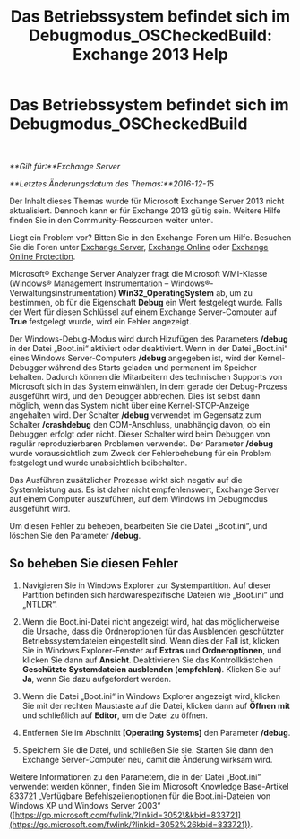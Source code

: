 ﻿---
title: 'Das Betriebssystem befindet sich im Debugmodus_OSCheckedBuild: Exchange 2013 Help'
TOCTitle: Das Betriebssystem befindet sich im Debugmodus_OSCheckedBuild
ms:assetid: 93a1380f-1388-494d-8f78-92dfefd069bd
ms:mtpsurl: https://technet.microsoft.com/de-de/library/ms.exch.setupreadiness.oscheckedbuild(v=EXCHG.150)
ms:contentKeyID: 50476206
ms.date: 04/24/2018
mtps_version: v=EXCHG.150
ms.translationtype: HT
---

# Das Betriebssystem befindet sich im Debugmodus\_OSCheckedBuild

 

_**Gilt für:**Exchange Server_

_**Letztes Änderungsdatum des Themas:**2016-12-15_

Der Inhalt dieses Themas wurde für Microsoft Exchange Server 2013 nicht aktualisiert. Dennoch kann er für Exchange 2013 gültig sein. Weitere Hilfe finden Sie in den Community-Ressourcen weiter unten.

Liegt ein Problem vor? Bitten Sie in den Exchange-Foren um Hilfe. Besuchen Sie die Foren unter [Exchange Server](https://go.microsoft.com/fwlink/p/?linkid=60612), [Exchange Online](https://go.microsoft.com/fwlink/p/?linkid=267542) oder [Exchange Online Protection](https://go.microsoft.com/fwlink/p/?linkid=285351).

Microsoft® Exchange Server Analyzer fragt die Microsoft WMI-Klasse (Windows® Management Instrumentation – Windows®-Verwaltungsinstrumentation) **Win32\_OperatingSystem** ab, um zu bestimmen, ob für die Eigenschaft **Debug** ein Wert festgelegt wurde. Falls der Wert für diesen Schlüssel auf einem Exchange Server-Computer auf **True** festgelegt wurde, wird ein Fehler angezeigt.

Der Windows-Debug-Modus wird durch Hizufügen des Parameters **/debug** in der Datei „Boot.ini“ aktiviert oder deaktiviert. Wenn in der Datei „Boot.ini“ eines Windows Server-Computers **/debug** angegeben ist, wird der Kernel-Debugger während des Starts geladen und permanent im Speicher behalten. Dadurch können die Mitarbeitern des technischen Supports von Microsoft sich in das System einwählen, in dem gerade der Debug-Prozess ausgeführt wird, und den Debugger abbrechen. Dies ist selbst dann möglich, wenn das System nicht über eine Kernel-STOP-Anzeige angehalten wird. Der Schalter **/debug** verwendet im Gegensatz zum Schalter **/crashdebug** den COM-Anschluss, unabhängig davon, ob ein Debuggen erfolgt oder nicht. Dieser Schalter wird beim Debuggen von regulär reproduzierbaren Problemen verwendet. Der Parameter **/debug** wurde voraussichtlich zum Zweck der Fehlerbehebung für ein Problem festgelegt und wurde unabsichtlich beibehalten.

Das Ausführen zusätzlicher Prozesse wirkt sich negativ auf die Systemleistung aus. Es ist daher nicht empfehlenswert, Exchange Server auf einem Computer auszuführen, auf dem Windows im Debugmodus ausgeführt wird.

Um diesen Fehler zu beheben, bearbeiten Sie die Datei „Boot.ini“, und löschen Sie den Parameter **/debug**.

## So beheben Sie diesen Fehler

1.  Navigieren Sie in Windows Explorer zur Systempartition. Auf dieser Partition befinden sich hardwarespezifische Dateien wie „Boot.ini“ und „NTLDR“.

2.  Wenn die Boot.ini-Datei nicht angezeigt wird, hat das möglicherweise die Ursache, dass die Ordneroptionen für das Ausblenden geschützter Betriebssystemdateien eingestellt sind. Wenn dies der Fall ist, klicken Sie in Windows Explorer-Fenster auf **Extras** und **Ordneroptionen**, und klicken Sie dann auf **Ansicht**. Deaktivieren Sie das Kontrollkästchen **Geschützte Systemdateien ausblenden (empfohlen)**. Klicken Sie auf **Ja**, wenn Sie dazu aufgefordert werden.

3.  Wenn die Datei „Boot.ini“ in Windows Explorer angezeigt wird, klicken Sie mit der rechten Maustaste auf die Datei, klicken dann auf **Öffnen mit** und schließlich auf **Editor**, um die Datei zu öffnen.

4.  Entfernen Sie im Abschnitt **\[Operating Systems\]** den Parameter **/debug**.

5.  Speichern Sie die Datei, und schließen Sie sie. Starten Sie dann den Exchange Server-Computer neu, damit die Änderung wirksam wird.

Weitere Informationen zu den Parametern, die in der Datei „Boot.ini“ verwendet werden können, finden Sie im Microsoft Knowledge Base-Artikel 833721 „Verfügbare Befehlszeilenoptionen für die Boot.ini-Dateien von Windows XP und Windows Server 2003“ ([https://go.microsoft.com/fwlink/?linkid=3052\&kbid=833721](https://go.microsoft.com/fwlink/?linkid=3052%26kbid=833721)).

